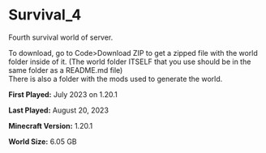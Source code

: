 # Survival_4
Fourth survival world of server.

To download, go to Code>Download ZIP to get a zipped file with the world folder inside of it. (The world folder ITSELF that you use should be in the same folder as a README.md file)<br>
There is also a folder with the mods used to generate the world.

**First Played:** July 2023 on 1.20.1

**Last Played:** August 20, 2023

**Minecraft Version:** 1.20.1

**World Size:** 6.05 GB
